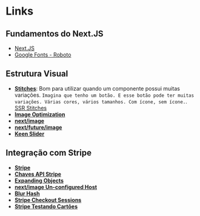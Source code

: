 # Links

## Fundamentos do Next.JS

- [Next.JS](https://nextjs.org/)
- [Google Fonts - Roboto](https://fonts.google.com/?query=roboto)

## Estrutura Visual

- **[Stitches](https://stitches.dev/)**: Bom para utilizar quando um componente possui muitas variações. `Imagina que tenho um botão. E esse botão pode ter muitas variações. Várias cores, vários tamanhos. Com ícone, sem ícone.`. [SSR Stitches](https://stitches.dev/docs/server-side-rendering)
- **[Image Optimization](https://nextjs.org/docs/basic-features/image-optimization)**
- **[next/image](https://nextjs.org/docs/api-reference/next/image)**
- **[next/future/image](https://nextjs.org/docs/api-reference/next/future/image)**
- **[Keen Slider](https://keen-slider.io/)**

## Integração com Stripe

- **[Stripe](https://dashboard.stripe.com/test/dashboard)**
- **[Chaves API Stripe](https://dashboard.stripe.com/test/apikeys)**
- **[Expanding Objects](https://stripe.com/docs/api/expanding_objects)**
- **[next/image Un-configured Host](https://nextjs.org/docs/messages/next-image-unconfigured-host)**
- **[Blur Hash](https://blurha.sh/)**
- **[Stripe Checkout Sessions](https://stripe.com/docs/api/checkout/sessions)**
- **[Stripe Testando Cartões](https://stripe.com/docs/testing#cards)**
